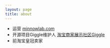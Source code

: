 ```yaml
---
layout: page
title: about
---
```


*   运营 [minnowlab.com](http://minnowlab.com)
*   开源项目Giggle维护人 [淘宝商家展示社区Giggle](https://github.com/minnowlab/giggle)
*   前淘宝皇冠卖家
